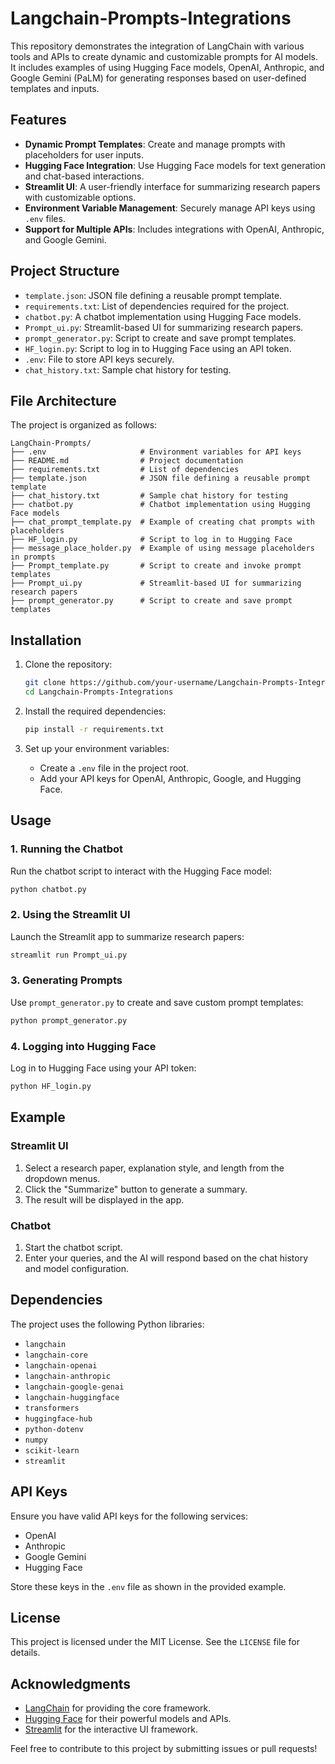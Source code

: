 # Langchain-Prompts-Integrations

This repository demonstrates the integration of LangChain with various tools and APIs to create dynamic and customizable prompts for AI models. It includes examples of using Hugging Face models, OpenAI, Anthropic, and Google Gemini (PaLM) for generating responses based on user-defined templates and inputs.

## Features

- **Dynamic Prompt Templates**: Create and manage prompts with placeholders for user inputs.
- **Hugging Face Integration**: Use Hugging Face models for text generation and chat-based interactions.
- **Streamlit UI**: A user-friendly interface for summarizing research papers with customizable options.
- **Environment Variable Management**: Securely manage API keys using `.env` files.
- **Support for Multiple APIs**: Includes integrations with OpenAI, Anthropic, and Google Gemini.

## Project Structure

- `template.json`: JSON file defining a reusable prompt template.
- `requirements.txt`: List of dependencies required for the project.
- `chatbot.py`: A chatbot implementation using Hugging Face models.
- `Prompt_ui.py`: Streamlit-based UI for summarizing research papers.
- `prompt_generator.py`: Script to create and save prompt templates.
- `HF_login.py`: Script to log in to Hugging Face using an API token.
- `.env`: File to store API keys securely.
- `chat_history.txt`: Sample chat history for testing.

## File Architecture

The project is organized as follows:

```
LangChain-Prompts/
├── .env                     # Environment variables for API keys
├── README.md                # Project documentation
├── requirements.txt         # List of dependencies
├── template.json            # JSON file defining a reusable prompt template
├── chat_history.txt         # Sample chat history for testing
├── chatbot.py               # Chatbot implementation using Hugging Face models
├── chat_prompt_template.py  # Example of creating chat prompts with placeholders
├── HF_login.py              # Script to log in to Hugging Face
├── message_place_holder.py  # Example of using message placeholders in prompts
├── Prompt_template.py       # Script to create and invoke prompt templates
├── Prompt_ui.py             # Streamlit-based UI for summarizing research papers
├── prompt_generator.py      # Script to create and save prompt templates
```

## Installation

1. Clone the repository:
   ```bash
   git clone https://github.com/your-username/Langchain-Prompts-Integrations.git
   cd Langchain-Prompts-Integrations
   ```

2. Install the required dependencies:
   ```bash
   pip install -r requirements.txt
   ```

3. Set up your environment variables:
   - Create a `.env` file in the project root.
   - Add your API keys for OpenAI, Anthropic, Google, and Hugging Face.

## Usage

### 1. Running the Chatbot
Run the chatbot script to interact with the Hugging Face model:
```bash
python chatbot.py
```

### 2. Using the Streamlit UI
Launch the Streamlit app to summarize research papers:
```bash
streamlit run Prompt_ui.py
```

### 3. Generating Prompts
Use `prompt_generator.py` to create and save custom prompt templates:
```bash
python prompt_generator.py
```

### 4. Logging into Hugging Face
Log in to Hugging Face using your API token:
```bash
python HF_login.py
```

## Example

### Streamlit UI
1. Select a research paper, explanation style, and length from the dropdown menus.
2. Click the "Summarize" button to generate a summary.
3. The result will be displayed in the app.

### Chatbot
1. Start the chatbot script.
2. Enter your queries, and the AI will respond based on the chat history and model configuration.

## Dependencies

The project uses the following Python libraries:
- `langchain`
- `langchain-core`
- `langchain-openai`
- `langchain-anthropic`
- `langchain-google-genai`
- `langchain-huggingface`
- `transformers`
- `huggingface-hub`
- `python-dotenv`
- `numpy`
- `scikit-learn`
- `streamlit`

## API Keys

Ensure you have valid API keys for the following services:
- OpenAI
- Anthropic
- Google Gemini
- Hugging Face

Store these keys in the `.env` file as shown in the provided example.

## License

This project is licensed under the MIT License. See the `LICENSE` file for details.

## Acknowledgments

- [LangChain](https://github.com/hwchase17/langchain) for providing the core framework.
- [Hugging Face](https://huggingface.co/) for their powerful models and APIs.
- [Streamlit](https://streamlit.io/) for the interactive UI framework.

Feel free to contribute to this project by submitting issues or pull requests!
